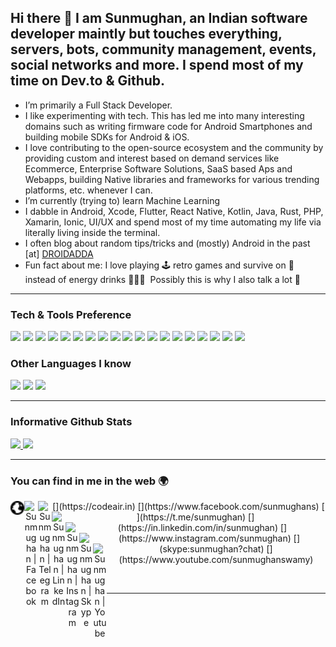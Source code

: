 <h2>Hi there 👋 I am Sunmughan, an Indian software developer maintly but touches everything, servers, bots, community management, events, social networks and more. I spend most of my time on Dev.to & Github.</h2>

- I’m primarily a Full Stack Developer. 
- I like experimenting with tech. This has led me into many interesting domains such as writing firmware code for Android Smartphones and building mobile SDKs for Android & iOS. 
- I love contributing to the open-source ecosystem and the community by providing custom and interest based on demand services like Ecommerce, Enterprise Software Solutions, SaaS based Aps and Webapps, building Native libraries and frameworks for various trending platforms, etc. whenever I can.
- I’m currently (trying to) learn Machine Learning
- I dabble in Android, Xcode, Flutter, React Native, Kotlin, Java, Rust, PHP, Xamarin, Ionic, UI/UX and spend most of my time automating my life via literally living inside the terminal.
- I often blog about random tips/tricks and (mostly) Android in the past [at] [DROIDADDA](https://dxadda.blogspot.com/)
- Fun fact about me: I love playing 🕹&nbsp;retro games and survive on 🍨 instead of energy drinks 🙇🏻‍♂️ &nbsp;Possibly this is why I also talk a lot 🤔

---


### Tech & Tools Preference

<img src = "https://img.shields.io/badge/-HTML5-E34F26?style=flat&logo=html5&logoColor=white"> <img src = "https://img.shields.io/badge/-CSS3-1572B6?style=flat&logo=css3&logoColor=white">
<img src="https://img.shields.io/badge/-Bootstrap-563D7C?style=flat&logo=bootstrap&logoColor=white">
<img src="https://img.shields.io/badge/-JavaScript-eed718?style=flat&logo=javascript&logoColor=ffffff">
<img src="https://img.shields.io/badge/-Sass-cc6699?style=flat&logo=sass&logoColor=ffffff">
<img src="https://img.shields.io/badge/-React-000000?style=flat&logo=react&logoColor=00c8ff">
<img src="https://img.shields.io/badge/-MongoDB-4DB33D?style=flat&logo=mongodb&logoColor=FFFFFF">
<img src="https://img.shields.io/badge/-GraphQL-e535ab?style=flat&logo=graphql&logoColor=FFFFFF">
<img src="https://img.shields.io/badge/-MySQL-F29111?style=flat&logo=mysql&logoColor=FFFFFF">
<img src="https://img.shields.io/badge/-Express.js-787878?style=flat">
<img src="https://img.shields.io/badge/-Node.js-3C873A?style=flat&logo=Node.js&logoColor=white">
<img src="https://img.shields.io/badge/-Firebase-FFA611?style=flat&logo=firebase&logoColor=FFFFFF">
<img src="http://img.shields.io/badge/-Google%20Cloud%20Platform-4285F4?style=flat&logo=google%20cloud&logoColor=white">
<img src="https://img.shields.io/badge/-Progressive Web Apps-5A0FC8?style=flat">
<img src="http://img.shields.io/badge/-Git-F1502F?style=flat&logo=git&logoColor=FFFFFF">
<img src="http://img.shields.io/badge/-Github-000000?style=flat&logo=github&logoColor=FFFFFF">
<img src="http://img.shields.io/badge/-VS%20Code-007ACC?style=flat&logo=visual%20studio%20code&logoColor=white">
<img src="http://img.shields.io/badge/-Heroku-430098?style=flat&logo=heroku&logoColor=white">
<img src="http://img.shields.io/badge/-Vercel-black?style=flat&logo=vercel&logoColor=white">

### Other Languages I know
<img src="http://img.shields.io/badge/-Java-F89820?style=flat&logo=java&logoColor=white"> <img src="https://img.shields.io/badge/-C%20&%20C++-659ad2?style=flat&logo=c%2B%2B&logoColor=ffffff"> <img src="https://img.shields.io/badge/-Python-black?style=flat&logo=python&logoColor=white"> 

---

### Informative Github Stats

<a href="">
  <img height="200em" src="https://github-readme-stats.vercel.app/api?username=sunmughan&count_private=true&theme=default&show_icons=true" />
  <img height="200em" src="https://github-readme-stats.vercel.app/api/top-langs/?username=sunmughan&theme=buefy&layout=compact" />
</a>

---

### You can find in me in the web 🌍
<p align="center">
[<img align="left" alt="Sunmughan" width="22px" src="https://raw.githubusercontent.com/iconic/open-iconic/master/svg/globe.svg" />](https://codeair.in)
[<img align="left" alt="Sunmughan | Facebook" width="22px" src="https://cdn.jsdelivr.net/npm/simple-icons@v3/icons/facebook.svg" />](https://www.facebook.com/sunmughans)
[<img align="left" alt="Sunmughan | Telegram" width="22px" src="https://cdn.jsdelivr.net/npm/simple-icons@v3/icons/telegram.svg" />](https://t.me/sunmughan)
[<img align="left" alt="Sunmughan | LinkedIn" width="22px" src="https://cdn.jsdelivr.net/npm/simple-icons@v3/icons/linkedin.svg" />](https://in.linkedin.com/in/sunmughan)
[<img align="left" alt="Sunmughan | Instagram" width="22px" src="https://cdn.jsdelivr.net/npm/simple-icons@v3/icons/instagram.svg" />](https://www.instagram.com/sunmughan)
[<img align="left" alt="Sunmughan | Skype" width="22px" src="https://cdn.jsdelivr.net/npm/simple-icons@v3/icons/skype.svg" />](skype:sunmughan?chat)
[<img align="left" alt="Sunmughan | Youtube" width="22px" src="https://cdn.jsdelivr.net/npm/simple-icons@v3/icons/youtube.svg" />](https://www.youtube.com/sunmughanswamy)
</p>
<br/>

---
